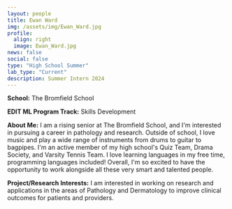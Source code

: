 ```yaml
---
layout: people
title: Ewan Ward
img: /assets/img/Ewan_Ward.jpg
profile:
  align: right
  image: Ewan_Ward.jpg
news: false
social: false
type: "High School Summer"
lab_type: "Current"
description: Summer Intern 2024
---
```


**School:** The Bromfield School

**EDIT ML Program Track:**
Skills Development

**About Me:**
I am a rising senior at The Bromfield School, and I'm interested in pursuing a career in pathology and research. Outside of school, I love music and play a wide range of instruments from drums to guitar to bagpipes. I'm an active member of my high school's Quiz Team, Drama Society, and Varsity Tennis Team. I love learning languages in my free time, programming languages included! Overall, I'm so excited to have the opportunity to work alongside all these very smart and talented people.

**Project/Research Interests:**
I am interested in working on research and applications in the areas of Pathology and Dermatology to improve clinical outcomes for patients and providers.
    